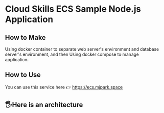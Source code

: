 # Cloud Skills ECS Sample Node.js Application

## How to Make
Using docker container to separate web server's environment and database server's environment,
and then Using docker compose to manage application.


## How to Use
You can use this service here 👉 https://ecs.mjpark.space


## 🖐Here is an architecture
